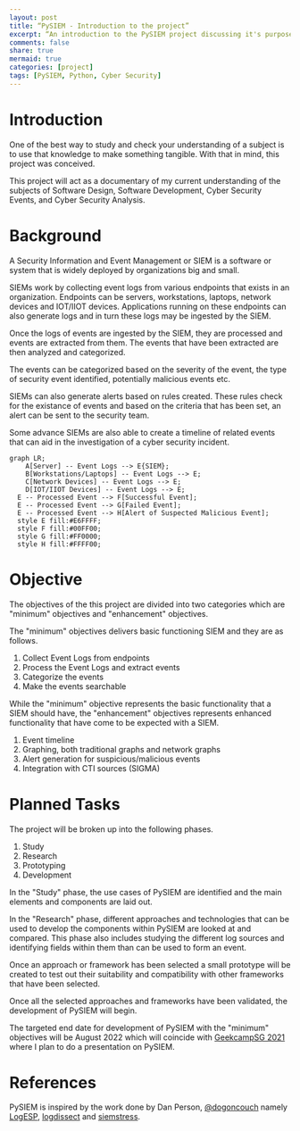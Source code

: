 ```yaml
--- 
layout: post 
title: “PySIEM - Introduction to the project”
excerpt: “An introduction to the PySIEM project discussing it's purpose and objectives.”
comments: false
share: true
mermaid: true
categories: [project]
tags: [PySIEM, Python, Cyber Security]
---
```

# Introduction

One of the best way to study and check your understanding of a subject is to use that knowledge to make something tangible. With that in mind, this project was conceived. 

This project will act as a documentary of my current understanding of the subjects of Software Design, Software Development, Cyber Security Events, and Cyber Security Analysis.

# Background

A Security Information and Event Management or SIEM is a software or system that is widely deployed by organizations big and small. 

SIEMs work by collecting event logs from various endpoints that exists in an organization. Endpoints can be servers, workstations, laptops, network devices and IOT/IIOT devices. Applications running on these endpoints can also generate logs and in turn these logs may be ingested by the SIEM. 

Once the logs of events are ingested by the SIEM, they are processed and events are extracted from them. The events that have been extracted are then analyzed and categorized.

The events can be categorized based on the severity of the event, the type of security event identified, potentially malicious events etc.

SIEMs can also generate alerts based on rules created. These rules check for the existance of events and based on the criteria that has been set, an alert can be sent to the security team.

Some advance SIEMs are also able to create a timeline of related events that can aid in the investigation of a cyber security incident.

```mermaid
graph LR;
	A[Server] -- Event Logs --> E{SIEM};
	B[Workstations/Laptops] -- Event Logs --> E;
	C[Network Devices] -- Event Logs --> E;
	D[IOT/IIOT Devices] -- Event Logs --> E;
  E -- Processed Event --> F[Successful Event];
  E -- Processed Event --> G[Failed Event];
  E -- Processed Event --> H[Alert of Suspected Malicious Event];
  style E fill:#E6FFFF;
  style F fill:#00FF00;
  style G fill:#FF0000;
  style H fill:#FFFF00;
```

# Objective

The objectives of the this project are divided into two categories which are "minimum" objectives and "enhancement" objectives.

The "minimum" objectives delivers basic functioning SIEM and they are as follows.
1. Collect Event Logs from endpoints
2. Process the Event Logs and extract events
3. Categorize the events
4. Make the events searchable

While the "minimum" objective represents the basic functionality that a SIEM should have, the "enhancement" objectives represents enhanced functionality that have come to be expected with a SIEM. 
1. Event timeline
2. Graphing, both traditional graphs and network graphs
3. Alert generation for suspicious/malicious events
4. Integration with CTI sources (SIGMA)

# Planned Tasks 

The project will be broken up into the following phases.
1. Study
2. Research
3. Prototyping
4. Development

In the "Study" phase, the use cases of PySIEM are identified and the main elements and components are laid out.

In the "Research" phase, different approaches and technologies that can be used to develop the components within PySIEM are looked at and compared. This phase also includes studying the different log sources and identifying fields within them than can be used to form an event.

Once an approach or framework has been selected a small prototype will be created to test out their suitability and compatibility with other frameworks that have been selected.

Once all the selected approaches and frameworks have been validated, the development of PySIEM will begin.

The targeted end date for development of PySIEM with the "minimum" objectives will be August 2022 which will coincide with [GeekcampSG 2021](https://geekcamp.sg) where I plan to do a presentation on PySIEM.

# References

PySIEM is inspired by the work done by Dan Person, [@dogoncouch](https://twitter.com/dogoncouch) namely [LogESP](https://github.com/dogoncouch/LogESP), [logdissect](https://github.com/dogoncouch/logdissect) and [siemstress](https://github.com/dogoncouch/siemstress).
